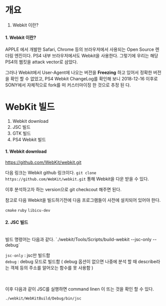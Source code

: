 # <strong>개요</strong>

1. Webkit 이란?
#### 1. Webkit 이란?

APPLE 에서 개발한 Safari, Chrome 등의 브라우저에서 사용되는 Open Source 렌더링 엔진이다. PS4 내부 브라우저에서도 Webkit을 사용한다. 그렇기에 우리는 해당 PS4의 웹킷을 attack vector로 삼았다.

그러나 Webkit에서 User-Agent에 나오는 버전을 <strong>Freezing</strong> 하고 있어서 정확한 버전을 확인 할 수 없었고, PS4 Webkit ChangeLog를 확인해 보니 2018-12-16 이후로 SONY에서 자체적으로 fork를 떠 커스터마이징 한 것으로 추정 된 다.

# <strong>WebKit 빌드</strong>
1. Webkit download
2. JSC 빌드
3. GTK 빌드
4. PS4 Webkit 빌드

#### 1. Webkit download

https://github.com/WebKit/webkit.git

다음 링크는 Webkit github 링크이다.
 `git clone https://github.com/WebKit/webkit.git` 통해 Webkit을 다운 받을 수 있다.

이후 분석하고자 하는 version으로 git checkcout 해주면 된다.

참고로 다음 Webkit을 빌드하기전에 다음 프로그램들이 사전에 설치되어 있어야 한다.

`cmake`
`ruby`
`libicu-dev`

#### 2. JSC 빌드
<br>
빌드 명령어는 다음과 같다.
`./webkit/Tools/Scripts/build-webkit --jsc-only --debug`
<br>

`jsc-only` : jsc만 빌드함
<br>
`debug` : debug 모드로 빌드함 ( debug 옵션이 없으면 나중에 분석 할 때 describe라는 객체 등의 주소를 알어오는 함수를 못 사용함 )

<br>
<br>
이후 다음과 같이 JSC를 실행하면 command linen 이 뜨는 것을 확인 할 수 있다.
<br>

`./webkit/WebKitBuild/Debug/bin/jsc`
